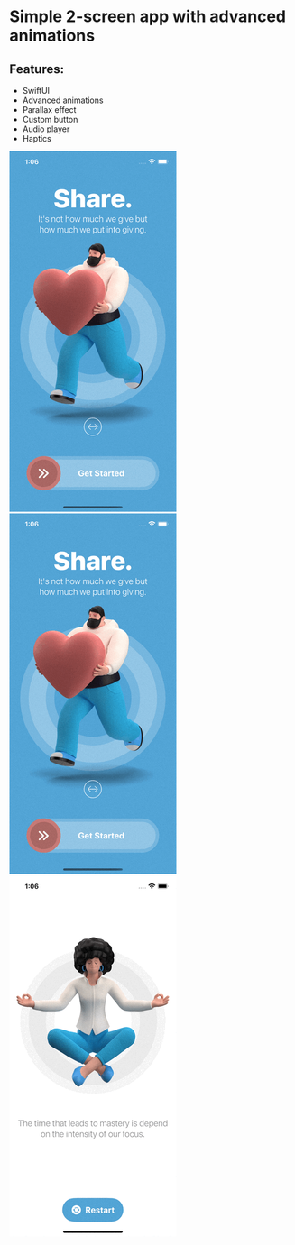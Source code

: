#  Simple 2-screen app with advanced animations

## Features:
- SwiftUI
- Advanced animations
- Parallax effect
- Custom button
- Audio player
- Haptics

![restart1](./images/restart1.gif)
![restart2](./images/restart2.gif)
![restart2](./images/restart3.gif)
